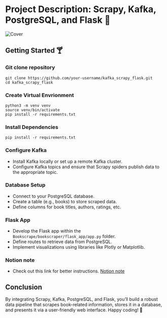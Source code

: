 # Project Description: Scrapy, Kafka, PostgreSQL, and Flask 🍷

![Cover](https://wallpapercave.com/wp/wp1828905.png)

## Getting Started 🍸

### Git clone repository
```
git clone https://github.com/your-username/kafka_scrapy_flask.git
cd kafka_scrapy_flask
```

### Create Virtual Envrionment
```
python3 -m venv venv
source venv/bin/activate
pip install -r requirements.txt
```

### Install Dependencies 
```
pip install -r requirements.txt
```

### Configure Kafka
- Install Kafka locally or set up a remote Kafka cluster.
- Configure Kafka topics and ensure that Scrapy spiders publish data to the appropriate topic.

### Database Setup
- Connect to your PostgreSQL database.
- Create a table (e.g., books) to store scraped data.
- Define columns for book titles, authors, ratings, etc.

### Flask App 
- Develop the Flask app within the `Bookscrape/bookscraper/flask_app/app.py` folder.
- Define routes to retrieve data from PostgreSQL.
- Implement visualizations using libraries like Plotly or Matplotlib.

### Notion note
- Check out this link for better instructions.
[Notion note](https://www.notion.so/Web-Scraping-Project-21b7fad43567476fa3016ed875cbcfb6?pvs=4)

## Conclusion
By integrating Scrapy, Kafka, PostgreSQL, and Flask, you’ll build a robust data pipeline that scrapes book-related information, stores it in a database, and presents it via a user-friendly web interface. Happy coding! 🚀

